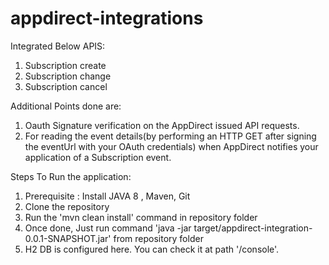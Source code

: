 # appdirect-integrations

Integrated Below APIS:
1. Subscription create
2. Subscription change
3. Subscription cancel

Additional Points done are:
1. Oauth Signature verification on the AppDirect issued API requests.
2. For reading the event details(by performing an HTTP GET after signing the eventUrl with your
OAuth credentials) when AppDirect notifies your application of a Subscription event.

Steps To Run the application:
1. Prerequisite : Install JAVA 8 , Maven, Git
2. Clone the repository
3. Run the 'mvn clean install' command in repository folder
4. Once done, Just run command 'java -jar target/appdirect-integration-0.0.1-SNAPSHOT.jar' from repository folder
5. H2 DB is configured here. You can check it at path '/console'.
